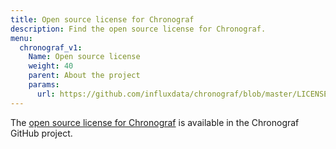 ```yaml
---
title: Open source license for Chronograf
description: Find the open source license for Chronograf.
menu:
  chronograf_v1:
    Name: Open source license
    weight: 40
    parent: About the project
    params:
      url: https://github.com/influxdata/chronograf/blob/master/LICENSE
---
```


The [open source license for Chronograf](https://github.com/influxdata/chronograf/blob/master/LICENSE) is available in the Chronograf GitHub project.
